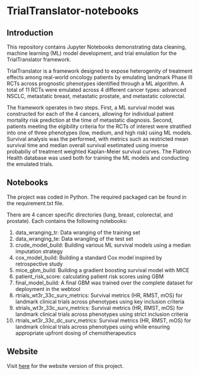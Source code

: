 # TrialTranslator-notebooks

## Introduction
This repository contains Jupyter Notebooks demonstrating data cleaning, machine learning (ML) model development, and trial emulation for the TrialTranslator framework. 

TrialTranslator is a framework designed to expose heterogenity of treatment effects among real-world oncology patients by emulating landmark Phase III RCTs across prognostic phenotypes identified through a ML algorithm. A total of 11 RCTs were emulated across 4 different cancer types: advanced NSCLC, metastatic breast, metastatic prostate, and metastatic colorectal. 

The framework operates in two steps. First, a ML survival model was constructed for each of the 4 cancers, allowing for individual patient mortality risk prediction at the time of metastatic diagnosis. Second, patients meeting the elgibility criteria for the RCTs of interest were stratified into one of three phenotypes (low, medium, and high risk) using ML models. Survival analysis was the performed, with metrics such as restricted mean survival time and median overall survival esetimated using inverse probabiliy of treatment weighted Kaplan-Meier survival curves. The Flatiron Health database was used both for training the ML models and conducting the emulated trials. 

## Notebooks
The project was coded in Python. The required packaged can be found in the requirement.txt file.

There are 4 cancer specific directories (lung, breast, colorectal, and prostate). Each contains the following notebooks: 
1. data_wranging_tr: Data wranging of the training set
2. data_wranging_te: Data wrangling of the test set 
3. crude_model_build: Building various ML survival models using a median imputation strategy
4. cox_model_build: Building a standard Cox model inspired by retrospective study
5. mice_gbm_build: Building a gradient boosting survival model with MICE
6. patient_risk_score: calculating patient risk scores using GBM 
7. final_model_build: A final GBM was trained over the complete dataset for deployment in the webtool
8. rtrials_wt3r_33c_surv_metrics: Survival metrics (HR, RMST, mOS) for landmark clinical trials across phenotypes using key inclusion criteria
9. strials_wt3r_33c_surv_metrics: Survival metrics (HR, RMST, mOS) for landmark clinical trials across phenotypes using strict inclusion criteria
10. rtrials_wt3r_33c_dc_surv_metrics: Survival metrics (HR, RMST, mOS) for landmark clinical trials across phenotypes using while ensuring appropriate upfront dosing of chemotherapeutics 

## Website
Visit [here](https://trialtranslator.com) for the website version of this project. 
